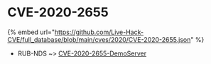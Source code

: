 # CVE-2020-2655
{% embed url="https://github.com/Live-Hack-CVE/full_database/blob/main/cves/2020/CVE-2020-2655.json" %}

* RUB-NDS ~> [CVE-2020-2655-DemoServer](https://www.alice-snow.ru/2020/database/cve-2020-2655/cve-2020-2655-demoserver-rub-nds)